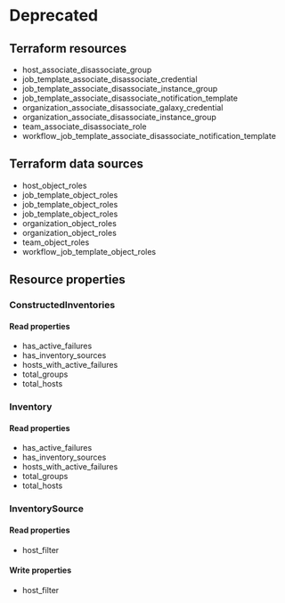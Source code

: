 # Deprecated
## Terraform resources
- host_associate_disassociate_group
- job_template_associate_disassociate_credential
- job_template_associate_disassociate_instance_group
- job_template_associate_disassociate_notification_template
- organization_associate_disassociate_galaxy_credential
- organization_associate_disassociate_instance_group
- team_associate_disassociate_role
- workflow_job_template_associate_disassociate_notification_template
## Terraform data sources
- host_object_roles
- job_template_object_roles
- job_template_object_roles
- job_template_object_roles
- organization_object_roles
- organization_object_roles
- team_object_roles
- workflow_job_template_object_roles
## Resource properties
### ConstructedInventories
#### Read properties
- has_active_failures
- has_inventory_sources
- hosts_with_active_failures
- total_groups
- total_hosts
### Inventory
#### Read properties
- has_active_failures
- has_inventory_sources
- hosts_with_active_failures
- total_groups
- total_hosts
### InventorySource
#### Read properties
- host_filter
#### Write properties
- host_filter